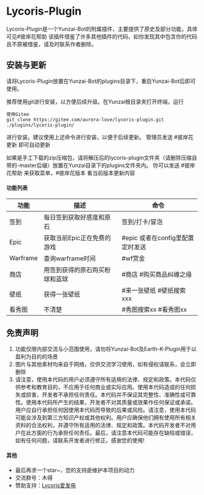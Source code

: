 # Lycoris-Plugin
Lycoris-Plugin是一个Yunzai-Bot的附属插件，主要提供了原史及部分功能，具体可见#彼岸花帮助
该插件借鉴了许多其他插件的代码，如你发现其中包含你的代码且不原被借鉴，请及时联系作者删除。

## 安装与更新

请将Lycoris-Plugin放置在Yunzai-Bot的plugins目录下，重启Yunzai-Bot后即可使用。

推荐使用git进行安装，以方便后续升级。在Yunzai根目录夹打开终端，运行
```
使用Gitee
git clone https://gitee.com/aurora-love/lycoris-plugin.git ./plugins/lycoris-plugin/
```
进行安装。建议使用上述命令进行安装，以便于后续更新。 管理员发送 #彼岸花更新 即可自动更新

如果是手工下载的zip压缩包，请将解压后的lycoris-plugin文件夹（请删除压缩自带的-master后缀）放置在Yunzai目录下的plugins文件夹内。
你可以发送 #彼岸花帮助 来获取菜单，#彼岸花版本 看当前版本更新内容
#### 功能列表
| 功能 | 描述 | 命令 |
| --- | --- | --- |
|签到|每日签到获取好感度和原石|签到/打卡/冒泡|
|Epic|获取当前Epic正在免费的游戏|#epic 或者在config里配置定时发送|
|Warframe|查询warframe时间|#wf赏金|
|商店|用签到获得的原石购买粉球和蓝球|#商店 #购买商品纠缠之缘|
|壁纸|获得一张壁纸|#来一张壁纸 #壁纸搜索xxx|
|看秀图|不清楚|#秀图搜索xx #看秀图xx|


## 免责声明

1. 功能仅限内部交流与小范围使用，请勿将Yunzai-Bot及Earth-K-Plugin用于以盈利为目的的场景
2. 图片与其他素材均来自于网络，仅供交流学习使用，如有侵权请联系，会立即删除
3. 请注意，使用本代码的用户必须遵守所有适用的法律、规定和政策。本代码仅供参考和教育目的，不应用于任何商业或实际应用。使用本代码造成的任何损失或损害，开发者不承担任何责任。本代码并不保证其完整性、准确性或可靠性。使用本代码所产生的结果，开发者不对其质量或效果作任何保证或承诺。用户应自行承担任何因使用本代码而导致的后果或风险。请注意，使用本代码可能会涉及到第三方知识产权或其他权利。用户应确保他们拥有使用所有相关资料的合法权利，并遵守所有适用的法律、规定和政策。本代码开发者不对用户在此方面的行为承担任何责任。最后，请注意本代码可能存在缺陷或错误，如有任何问题，请联系开发者进行修正。感谢您的使用!


#### 其他
* 最后再求一个star~，您的支持是维护本项目的动力
* 交流群号：木得
* 赞助支持：[Lycoris爱发电](https://afdian.net/a/lycorisdeve) 
